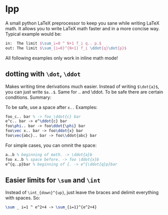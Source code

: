 # lpp
A small python LaTeX preprocessor to keep you sane while writing LaTeX math. It allows you to write LaTeX math faster and in a more concise way. Typical example would be:

```latex
in:  The limit $\sum_i=0 ^ N+1 f_i q.. p.$
out: The limit $\sum_{i=0}^{N+1} f_i \ddot{q}\dot{p}$
```

All following examples only work in inline math mode!

## dotting with `\dot`, `\ddot`
Makes writing time derivations much easier. Instead of writing `$\dot{a}$`, you can just write `$a..$`. Same for .. and \ddot. To be safe there are certain conditions. Summary:

To be safe, use a space after `x..` Examples:
```latex
foo_c.. bar % -> foo_\ddot{c} bar
e^c.. bar -> e^\ddot{c} bar
foo\phi.. bar -> foo\ddot{\phi} bar
foo\vec x.. bar -> foo\ddot{x} bar
foo\vec{abc}.. bar -> foo\\ddot{abc} bar
```

For simple cases, you can omnit the space:
```latex
a..b % beginning of math. -> \ddot{a}b
foo x..b % space before. -> foo \ddot{x}b
e^{q..p}bar % beginning of {. -> e^{\ddot{q}p}bar
```

## Easier limits for `\sum` and `\int`
Instead of `\int_{down}^{up}`, just leave the braces and delimit everything with spaces. So:
```latex
\sum _ i=1 ^ e^2+4 -> \sum_{i=1}^{e^2+4}
```
